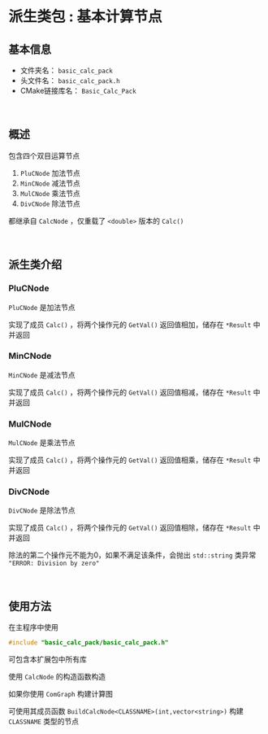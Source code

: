 # 派生类包 : 基本计算节点

## 基本信息

- 文件夹名： `basic_calc_pack`
- 头文件名： `basic_calc_pack.h`
- CMake链接库名： `Basic_Calc_Pack`

<br/>

## 概述

包含四个双目运算节点

1. `PluCNode` 加法节点
2. `MinCNode` 减法节点
3. `MulCNode` 乘法节点
4. `DivCNode` 除法节点

都继承自 `CalcNode` ，仅重载了 `<double>` 版本的 `Calc()`

<br/>

## 派生类介绍

### PluCNode

`PluCNode` 是加法节点

实现了成员 `Calc()` ，将两个操作元的 `GetVal()` 返回值相加，储存在 `*Result` 中并返回

### MinCNode

`MinCNode` 是减法节点

实现了成员 `Calc()` ，将两个操作元的 `GetVal()` 返回值相减，储存在 `*Result` 中并返回

### MulCNode

`MulCNode` 是乘法节点

实现了成员 `Calc()` ，将两个操作元的 `GetVal()` 返回值相乘，储存在 `*Result` 中并返回

### DivCNode

`DivCNode` 是除法节点

实现了成员 `Calc()` ，将两个操作元的 `GetVal()` 返回值相除，储存在 `*Result` 中并返回

除法的第二个操作元不能为0，如果不满足该条件，会抛出 `std::string` 类异常 `"ERROR: Division by zero"`

<br/>

## 使用方法

在主程序中使用 

```c++
#include "basic_calc_pack/basic_calc_pack.h"
```

可包含本扩展包中所有库

使用 `CalcNode` 的构造函数构造

如果你使用 `ComGraph` 构建计算图

可使用其成员函数 `BuildCalcNode<CLASSNAME>(int,vector<string>)` 构建 `CLASSNAME` 类型的节点
